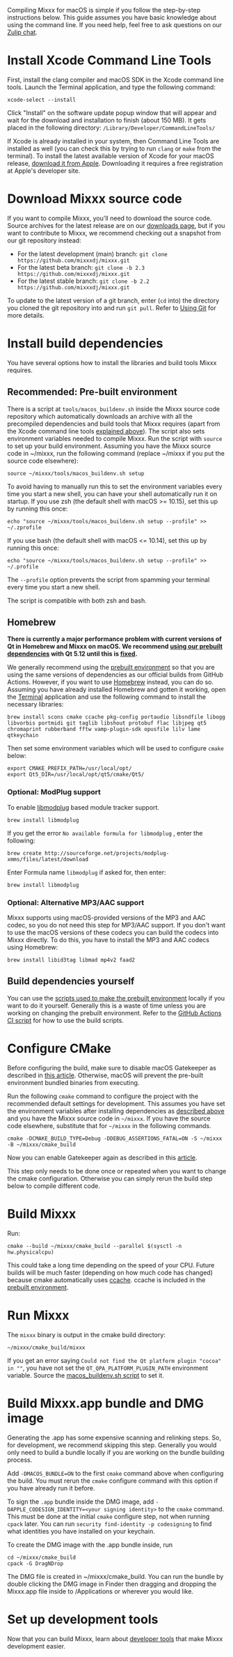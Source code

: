 Compiling Mixxx for macOS is simple if you follow the step-by-step instructions below. This guide assumes you have basic knowledge about using the command line. If you need help, feel free to ask questions on our [Zulip chat](https://mixxx.zulipchat.com/#narrow/stream/247620-development-help).

# Install Xcode Command Line Tools

First, install the clang compiler and macOS SDK in the Xcode command line tools. Launch the Terminal application, and type the following command:

```shell
xcode-select --install
```

Click "Install" on the software update popup window that will appear and wait for the download and installation to finish (about 150 MB). It
gets placed in the following directory: `/Library/Developer/CommandLineTools/`

If Xcode is already installed in your system, then Command Line Tools are installed as well (you can check this by trying to run `clang` or `make` from the terminal). To install the latest available version of Xcode for your macOS release, [download it from Apple](https://developer.apple.com/download/). Downloading it requires a free registration at Apple's developer site.

# Download Mixxx source code

If you want to compile Mixxx, you'll need to download the source code. Source archives for the latest release are on our [downloads
page](https://www.mixxx.org/download), but if you want to contribute to Mixxx, we recommend checking out a snapshot from our git repository instead:

  - For the latest development (main) branch: `git clone https://github.com/mixxxdj/mixxx.git`
  - For the latest beta branch: `git clone -b 2.3 https://github.com/mixxxdj/mixxx.git`
  - For the latest stable branch: `git clone -b 2.2 https://github.com/mixxxdj/mixxx.git`

To update to the latest version of a git branch, enter (`cd` into) the directory you cloned the git repository into and run `git pull`. Refer to [Using Git](https://github.com/mixxxdj/mixxx/wiki/Using%20Git) for more details.

# Install build dependencies

You have several options how to install the libraries and build tools Mixxx requires.

## Recommended: Pre-built environment

There is a script at `tools/macos_buildenv.sh` inside the Mixxx source code repository which automatically downloads an archive with all the precompiled dependencies and build tools that Mixxx requires (apart from the Xcode command line tools [explained above](#install-xcode-command-line-tools)). The script also sets environment variables needed to compile Mixxx. Run the script with `source` to set up your build environment. Assuming you have the Mixxx source code in ~/mixxx, run the following command (replace ~/mixxx if you put the source code elsewhere):

```shell
source ~/mixxx/tools/macos_buildenv.sh setup
```

To avoid having to manually run this to set the environment variables every time you start a new shell, you can have your shell automatically run it on startup. If you use zsh (the default shell with macOS >= 10.15), set this up by running this once:

```shell
echo "source ~/mixxx/tools/macos_buildenv.sh setup --profile" >> ~/.zprofile
```

If you use bash (the default shell with macOS <= 10.14), set this up by running this once:

```shell
echo "source ~/mixxx/tools/macos_buildenv.sh setup --profile" >> ~/.profile
```

The `--profile` option prevents the script from spamming your terminal every time you start a new shell.

The script is compatible with both zsh and bash.

## Homebrew

**There is currently a major performance problem with current versions of Qt in Homebrew and Mixxx on macOS. We recommend [using our prebuilt
dependencies](#Recommended-Pre-built-environment) with Qt 5.12 until this is [fixed](https://mixxx.zulipchat.com/#narrow/stream/109171-development/topic/QOpenGLWidget.20migration).**

We generally recommend using the [prebuilt environment](#recommended-pre-built-environment) so that you are using the same versions of dependencies as our official builds from GitHub Actions. However, if you want to use [Homebrew](https://github.com/Homebrew/brew) instead, you can do so. Assuming you have already installed Homebrew and gotten it working, open the [Terminal](http://www.apple.com/macosx/apps/all.html#terminal) application and use the following command to install the necessary libraries:

```shell
brew install scons cmake ccache pkg-config portaudio libsndfile libogg libvorbis portmidi git taglib libshout protobuf flac libjpeg qt5 chromaprint rubberband fftw vamp-plugin-sdk opusfile lilv lame qtkeychain
```

Then set some environment variables which will be used to configure `cmake` below: 

```shell
export CMAKE_PREFIX_PATH=/usr/local/opt/
export Qt5_DIR=/usr/local/opt/qt5/cmake/Qt5/
```

### Optional: ModPlug support

To enable [libmodplug](http://modplug-xmms.sourceforge.net/) based
module tracker support.

```shell
brew install libmodplug
```

If you get the error `No available formula for libmodplug` , enter the
following:

```shell
brew create http://sourceforge.net/projects/modplug-xmms/files/latest/download
```

Enter Formula name `libmodplug` if asked for, then enter:

```shell
brew install libmodplug
```

### Optional: Alternative MP3/AAC support

Mixxx supports using macOS-provided versions of the MP3 and AAC codec, so you do not need this step for MP3/AAC support. If you don't want to use the macOS versions of these codecs you can build the codecs into Mixxx directly. To do this, you have to install the MP3 and AAC codecs using Homebrew:

```shell
brew install libid3tag libmad mp4v2 faad2
```

## Build dependencies yourself

You can use the [scripts used to make the prebuilt environment](https://github.com/mixxxdj/buildserver) locally if you want to do it yourself. Generally this is a waste of time unless you are working on changing the prebuilt environment. Refer to the [GitHub Actions CI script](https://github.com/mixxxdj/buildserver/blob/2.3.x-unix/.github/workflows/build-environment-build.yml) for how to use the build scripts.

# Configure CMake

Before configuring the build, make sure to disable macOS Gatekeeper as described in [this article](https://www.imore.com/how-open-apps-anywhere-macos-catalina-and-mojave). Otherwise, macOS will prevent the pre-built environment bundled binaries from executing.

Run the following `cmake` command to configure the project with the recommended default settings for development. This assumes you have set the environment variables after installing dependencies as [described above](#install-build-dependencies) and you have the Mixxx source code in `~/mixxx`. If you have the source code elsewhere, substitute that for `~/mixxx` in the following commands.

```shell
cmake -DCMAKE_BUILD_TYPE=Debug -DDEBUG_ASSERTIONS_FATAL=ON -S ~/mixxx -B ~/mixxx/cmake_build
```

Now you can enable Gatekeeper again as described in this [article](https://www.imore.com/how-open-apps-anywhere-macos-catalina-and-mojave).

This step only needs to be done once or repeated when you want to change the cmake configuration. Otherwise you can simply rerun the build step below to compile different code.

# Build Mixxx

Run:
```shell
cmake --build ~/mixxx/cmake_build --parallel $(sysctl -n hw.physicalcpu)
```
This could take a long time depending on the speed of your CPU. Future builds will be much faster (depending on how much code has changed) because cmake automatically uses [ccache](https://ccache.dev/). ccache is included in the [prebuilt environment](#recommended-pre-built-environment).

# Run Mixxx

The `mixxx` binary is output in the cmake build directory:
```shell
~/mixxx/cmake_build/mixxx
```

If you get an error saying `Could not find the Qt platform plugin "cocoa" in ""`, you have not set the `QT_QPA_PLATFORM_PLUGIN_PATH` environment variable. Source the [macos_buildenv.sh script](#recommended-pre-built-environment) to set it.

# Build Mixxx.app bundle and DMG image

Generating the .app has some expensive scanning and relinking steps. So, for development, we recommend skipping this step. Generally you would only need to build a bundle locally if you are working on the bundle building process.

Add `-DMACOS_BUNDLE=ON` to the first `cmake` command above when configuring the build. You must rerun the `cmake` configure command with this option if you have already run it before.

To sign the `.app` bundle inside the DMG image, add `-DAPPLE_CODESIGN_IDENTITY=<your signing identity>` to the `cmake` command. This must be done at the initial `cmake` configure step, not when running `cpack` later. You can run `security find-identity -p codesigning` to find what identities you have installed on your keychain.

To create the DMG image with the .app bundle inside, run
```shell
cd ~/mixxx/cmake_build
cpack -G DragNDrop
```

The DMG file is created in ~/mixxx/cmake_build. You can run the bundle by double clicking the DMG image in Finder then dragging and dropping the Mixxx.app file inside to /Applications or wherever you would like.

# Set up development tools

Now that you can build Mixxx, learn about [developer tools](https://github.com/mixxxdj/mixxx/wiki/Developer%20Tools) that make Mixxx development easier.
